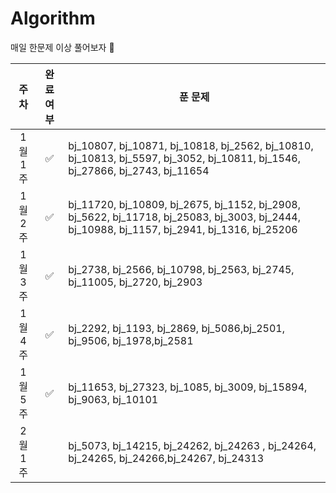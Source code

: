 # Algorithm

매일 한문제 이상 풀어보자 🐢

|  주차   | 완료 여부 | 푼 문제                                                                                                                                     |
| :-----: | :-------: | ------------------------------------------------------------------------------------------------------------------------------------------- |
| 1월 1주 |    ✅     | bj_10807, bj_10871, bj_10818, bj_2562, bj_10810, bj_10813, bj_5597, bj_3052, bj_10811, bj_1546, bj_27866, bj_2743, bj_11654                 |
| 1월 2주 |    ✅     | bj_11720, bj_10809, bj_2675, bj_1152, bj_2908, bj_5622, bj_11718, bj_25083, bj_3003, bj_2444, bj_10988, bj_1157, bj_2941, bj_1316, bj_25206 |
| 1월 3주 |    ✅     | bj_2738, bj_2566, bj_10798, bj_2563, bj_2745, bj_11005, bj_2720, bj_2903                                                                    |
| 1월 4주 |    ✅     | bj_2292, bj_1193, bj_2869, bj_5086,bj_2501, bj_9506, bj_1978,bj_2581                                                                        |
| 1월 5주 |    ✅     | bj_11653, bj_27323, bj_1085, bj_3009, bj_15894, bj_9063, bj_10101                                                                           |
| 2월 1주 |           | bj_5073, bj_14215, bj_24262, bj_24263 , bj_24264, bj_24265, bj_24266,bj_24267, bj_24313                                                     |
